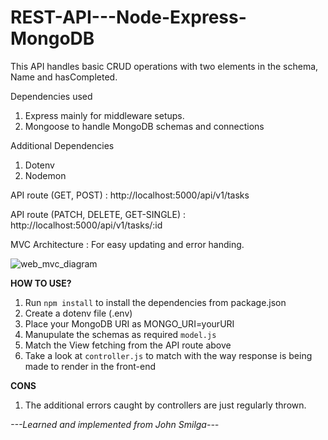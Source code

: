 # REST-API---Node-Express-MongoDB

This API handles basic CRUD operations with two elements in the schema, Name and hasCompleted. 


Dependencies used
1. Express mainly for middleware setups.
2. Mongoose to handle MongoDB schemas and connections 

Additional Dependencies
1. Dotenv 
2. Nodemon

API route (GET, POST) : http://localhost:5000/api/v1/tasks

API route (PATCH, DELETE, GET-SINGLE) : http://localhost:5000/api/v1/tasks/:id

MVC Architecture :
For easy updating and error handing.
 
![web_mvc_diagram](https://user-images.githubusercontent.com/95025114/171020034-23d60202-2109-4cad-9ff0-57e3d750c68b.png)

**HOW TO USE?**
1. Run `npm install` to install the dependencies from package.json
2. Create a dotenv file (.env)
3. Place your MongoDB URI as MONGO_URI=yourURI
4. Manupulate the schemas as required `model.js`
5. Match the View fetching from the API route above
6. Take a look at `controller.js` to match with the way response is being made to render in the front-end

**CONS**
1. The additional errors caught by controllers are just regularly thrown.
 

*---Learned and implemented from John Smilga---*

